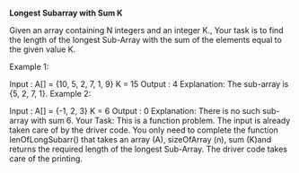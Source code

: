 **Longest Subarray with Sum K**

Given an array containing N integers and an integer K., Your task is to find the length of the longest Sub-Array with the sum of the elements equal to the given value K.

 

Example 1:
 

Input :
A[] = {10, 5, 2, 7, 1, 9}
K = 15
Output : 4
Explanation:
The sub-array is {5, 2, 7, 1}.
Example 2:

Input : 
A[] = {-1, 2, 3}
K = 6
Output : 0
Explanation: 
There is no such sub-array with sum 6.
Your Task:
This is a function problem. The input is already taken care of by the driver code. You only need to complete the function lenOfLongSubarr() that takes an array (A), sizeOfArray (n),  sum (K)and returns the required length of the longest Sub-Array. The driver code takes care of the printing.

